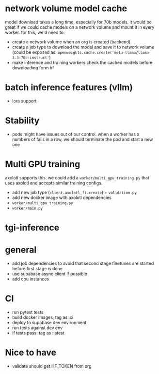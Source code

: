 # network volume model cache
model download takes a long time, especially for 70b models. it would be great if we could cache models on a network volume and mount it in every worker. for this, we'd need to:
- create a network volume when an org is created (backend)
- create a job type to download the model and save it to network volume (could be exposed as: `openweights.cache.create('meta-llama/llama-3.3-70b-instruct'`)
- make inference and training workers check the cached models before downloading form hf

# batch inference features (vllm)
- lora support

# Stability
- pods might have issues out of our control. when a worker has x numbers of fails in a row, we should terminate the pod and start a new one

# Multi GPU training
axolotl supports this. we could add a `worker/multi_gpu_training.py` that uses axolotl and accepts similar training configs. 
- add new job type (`client.axolotl_ft.create`) + `validation.py`
- add new docker image with axolotl dependencies
- `worker/multi_gpu_training.py`
- `worker/main.py`

# tgi-inference

# general
- add job dependencies to avoid that second stage finetunes are started before first stage is done
- use supabase async client if possible
- add cpu instances

# CI
- run pytest tests
- build docker images, tag as :ci
- deploy to supabase dev environment
- run tests against dev env
- if tests pass: tag as :latest

# Nice to have
- validate should get HF_TOKEN from org
